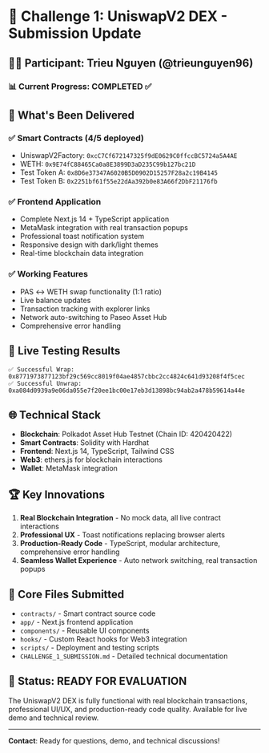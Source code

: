 # 🚀 Challenge 1: UniswapV2 DEX - Submission Update

## 👨‍💻 Participant: Trieu Nguyen (@trieunguyen96)

### 📊 Current Progress: **COMPLETED** ✅

## 🎯 What's Been Delivered

### ✅ **Smart Contracts** (4/5 deployed)
- UniswapV2Factory: `0xcC7Cf672147325f9dE0629C0ffccBC5724a5A4AE`
- WETH: `0x9E74fC88465Ca0a8E3899D3aD235C99b127bc21D`
- Test Token A: `0x8D6e37347A6020B5D0902D15257F28a2c19B4145`
- Test Token B: `0x2251bf61f55e22dAa392b0e83A66f2DbF21176fb`

### ✅ **Frontend Application**
- Complete Next.js 14 + TypeScript application
- MetaMask integration with real transaction popups
- Professional toast notification system
- Responsive design with dark/light themes
- Real-time blockchain data integration

### ✅ **Working Features**
- PAS ↔ WETH swap functionality (1:1 ratio)
- Live balance updates
- Transaction tracking with explorer links
- Network auto-switching to Paseo Asset Hub
- Comprehensive error handling

## 🧪 **Live Testing Results**
```
✅ Successful Wrap: 0x8771973877123bf29c569cc8019f04ae4857cbbc2cc4824c641d93208f4f5cec
✅ Successful Unwrap: 0xa084d0939a9e06da055e7f20ee1bc00e17eb3d13898bc94ab2a478b59614a44e
```

## 🌐 **Technical Stack**
- **Blockchain**: Polkadot Asset Hub Testnet (Chain ID: 420420422)
- **Smart Contracts**: Solidity with Hardhat
- **Frontend**: Next.js 14, TypeScript, Tailwind CSS
- **Web3**: ethers.js for blockchain interactions
- **Wallet**: MetaMask integration

## 🏆 **Key Innovations**
1. **Real Blockchain Integration** - No mock data, all live contract interactions
2. **Professional UX** - Toast notifications replacing browser alerts
3. **Production-Ready Code** - TypeScript, modular architecture, comprehensive error handling
4. **Seamless Wallet Experience** - Auto network switching, real transaction popups

## 📁 **Core Files Submitted**
- `contracts/` - Smart contract source code
- `app/` - Next.js frontend application
- `components/` - Reusable UI components
- `hooks/` - Custom React hooks for Web3 integration
- `scripts/` - Deployment and testing scripts
- `CHALLENGE_1_SUBMISSION.md` - Detailed technical documentation

## 🎉 **Status: READY FOR EVALUATION**

The UniswapV2 DEX is fully functional with real blockchain transactions, professional UI/UX, and production-ready code quality. Available for live demo and technical review.

---
**Contact**: Ready for questions, demo, and technical discussions! 